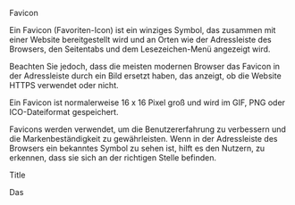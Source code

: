 Favicon

<link rel="icon">

Ein Favicon (Favoriten-Icon) ist ein winziges Symbol, das zusammen mit einer Website bereitgestellt wird und an Orten wie der Adressleiste des Browsers, den Seitentabs und dem Lesezeichen-Menü angezeigt wird.

Beachten Sie jedoch, dass die meisten modernen Browser das Favicon in der Adressleiste durch ein Bild ersetzt haben, das anzeigt, ob die Website HTTPS verwendet oder nicht.

Ein Favicon ist normalerweise 16 x 16 Pixel groß und wird im GIF, PNG oder ICO-Dateiformat gespeichert.

Favicons werden verwendet, um die Benutzererfahrung zu verbessern und die Markenbeständigkeit zu gewährleisten. Wenn in der Adressleiste des Browsers ein bekanntes Symbol zu sehen ist, hilft es den Nutzern, zu erkennen, dass sie sich an der richtigen Stelle befinden.

Title

Das <title>-Element HTML definiert den Titel des Dokuments, der in der Titelleiste eines Browsers oder in einem Tab einer Seite angezeigt wird. Es enthält nur Text; HTML-Tags innerhalb des Elements, falls vorhanden, werden ebenfalls als einfacher Text behandelt.

https://developer.mozilla.org/de/

Die Seite sagt zu ihren Elementen oder Attributen ob sie veraltet sind , experimentel und das sich das Verhalten in Zukunft ändern könnte oder sie besitzen nicht standarisierte Browser Kompatibilität.
